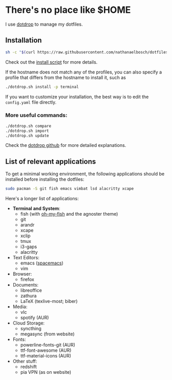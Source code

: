 # There's no place like $HOME
I use [dotdrop](https://github.com/deadc0de6/dotdrop) to manage my dotfiles.

## Installation
```bash
sh -c "$(curl https://raw.githubusercontent.com/nathanaelbosch/dotfiles/master/install.sh)"
```
Check out the [install script](install.sh) for more details.

If the hostname does not match any of the profiles, you can also specify a profile that differs from the hostname to install it, such as
```bash
./dotdrop.sh install -p terminal
```
If you want to customize your installation, the best way is to edit the `config.yaml` file directly.

### More useful commands:
```bash
./dotdrop.sh compare
./dotdrop.sh import
./dotdrop.sh update
```
Check the [dotdrop github](https://github.com/deadc0de6/dotdrop) for more detailed explanations.


## List of relevant applications
To get a minimal working environment, the following applications should be installed before installing the dotfiles:
```bash
sudo pacman -S git fish emacs vimbat lsd alacritty xcape
```

Here's a longer list of applications:
- **Terminal and System**:
    - fish (with [oh-my-fish](https://github.com/oh-my-fish/oh-my-fish) and the agnoster theme)
    - git
    - arandr
    - xcape
    - xclip
    - tmux
    - i3-gaps
    - alacritty
- Text Editors:
    - emacs ([spacemacs](https://www.spacemacs.org))
    - vim
- Browser:
    - firefox
- Documents:
    - libreoffice
    - zathura
    - LaTeX (texlive-most; biber)
- Media:
    - vlc
    - spotify (AUR)
- Cloud Storage:
    - syncthing
    - megasync (from website)
- Fonts:
    - powerline-fonts-git (AUR)
    - ttf-font-awesome (AUR)
    - ttf-material-icons (AUR)
- Other stuff:
    - redshift
    - pia VPN (as on website)
